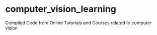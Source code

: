 # computer_vision_learning
Compiled Code from Online Tutorials and Courses related to computer vision
